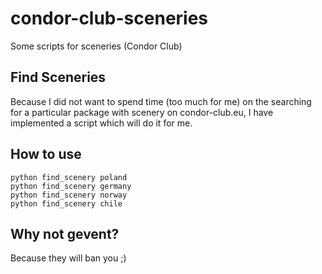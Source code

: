 # condor-club-sceneries
Some scripts for sceneries (Condor Club)

## Find Sceneries
Because I did not want to spend time (too much for me) on the searching for a particular package with scenery on condor-club.eu, I have implemented a script which will do it for me.

## How to use
    python find_scenery poland
    python find_scenery germany
    python find_scenery norway
    python find_scenery chile

## Why not gevent?
Because they will ban you ;)
